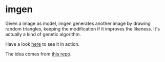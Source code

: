 # imgen
Given a image as model, imgen generates another image by drawing random triangles, keeping the modification if it improves the likeness. It's actually a kind of genetic algorithm.

Have a look [here](http://imgen.dbarth.eu/) to see it in action.

The idea comes from [this repo](https://github.com/Amanite/ocamlpics).
